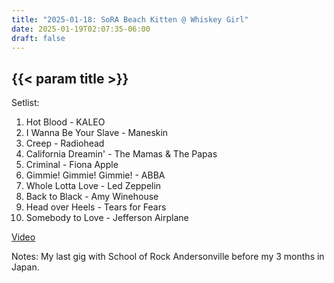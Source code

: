 ```yaml
---
title: "2025-01-18: SoRA Beach Kitten @ Whiskey Girl"
date: 2025-01-19T02:07:35-06:00
draft: false
---
```


## {{< param title >}}

Setlist:
1. Hot Blood - KALEO
2. I Wanna Be Your Slave - Maneskin
3. Creep - Radiohead
4. California Dreamin' - The Mamas & The Papas
5. Criminal - Fiona Apple
6. Gimmie! Gimmie! Gimmie! - ABBA
7. Whole Lotta Love - Led Zeppelin
8. Back to Black - Amy Winehouse
9. Head over Heels - Tears for Fears
10. Somebody to Love - Jefferson Airplane

[Video](https://www.dropbox.com/scl/fi/rehxge5nakc8bzfryw39k/SORA-Beach-Kitten-Whiskey-Girl-1_18_25.mov?rlkey=1l953cu47uu8323mwwvmsrxuu&e=2&st=0yhc3zu1&dl=0)

Notes:
  My last gig with School of Rock Andersonville before my 3 months in Japan.
